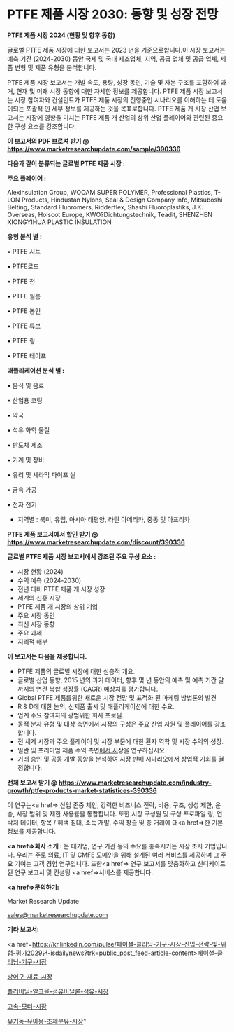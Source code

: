 # PTFE 제품 시장 2030: 동향 및 성장 전망

<strong>PTFE 제품 시장 2024 (현황 및 향후 동향)</strong>

글로벌 PTFE 제품 시장에 대한 보고서는 2023 년을 기준으로합니다.이 시장 보고서는 예측 기간 (2024-2030) 동안 국제 및 국내 제조업체, 지역, 공급 업체 및 공급 업체, 제품 변형 및 제품 유형을 분석합니다.

PTFE 제품 시장 보고서는 개발 속도, 용량, 성장 동인, 기술 및 자본 구조를 포함하여 과거, 현재 및 미래 시장 동향에 대한 자세한 정보를 제공합니다. PTFE 제품 시장 보고서는 시장 참여자와 컨설턴트가 PTFE 제품 시장의 진행중인 시나리오를 이해하는 데 도움이되는 포괄적 인 세부 정보를 제공하는 것을 목표로합니다. PTFE 제품 개 시장 산업 보고서는 시장에 영향을 미치는 PTFE 제품 개 산업의 상위 산업 플레이어와 관련된 중요한 구성 요소를 강조합니다.



<strong>이 보고서의 PDF 브로셔 받기 @ <a href=https://www.marketresearchupdate.com/sample/390336>https://www.marketresearchupdate.com/sample/390336</a></strong>



<strong>다음과 같이 분류되는 글로벌 PTFE 제품 시장 :</strong>



<strong>주요 플레이어 :</strong>

Alexinsulation Group, WOOAM SUPER POLYMER, Professional Plastics, T-LON Products, Hindustan Nylons, Seal & Design Company Info, Mitsuboshi Belting, Standard Fluoromers, Ridderflex, Shashi Fluoroplastiks, J.K. Overseas, Holscot Europe, KWO?Dichtungstechnik, Teadit, SHENZHEN XIONGYIHUA PLASTIC INSULATION



<strong>유형 분석 별 :</strong>

• PTFE 시트

• PTFE로드

• PTFE 천

• PTFE 필름

• PTFE 봉인

• PTFE 튜브

• PTFE 링

• PTFE 테이프



<strong>애플리케이션 분석 별 :</strong>

• 음식 및 음료

• 산업용 코팅

• 약국

• 석유 화학 물질

• 반도체 제조

• 기계 및 장비

• 유리 및 세라믹 파이프 씰

• 금속 가공

• 전자 전기

<ul>
  <li>지역별 : 북미, 유럽, 아시아 태평양, 라틴 아메리카, 중동 및 아프리카</li>
</ul>


<strong>PTFE 제품 보고서에서 할인 받기 @ <a href=https://www.marketresearchupdate.com/discount/390336>https://www.marketresearchupdate.com/discount/390336</a></strong>



<strong>글로벌 PTFE 제품 시장 보고서에서 강조된 주요 구성 요소 :</strong>
<ul>
  <li>시장 현황 (2024)</li>
  <li>수익 예측 (2024-2030)</li>
  <li>전년 대비 PTFE 제품 개 시장 성장</li>
  <li>세계의 신흥 시장</li>
  <li>PTFE 제품 개 시장의 상위 기업</li>
  <li>주요 시장 동인</li>
  <li>최신 시장 동향</li>
  <li>주요 과제</li>
  <li>지리적 해부</li>
</ul>


<strong>이 보고서는 다음을 제공합니다.</strong>
<ul>
  <li>PTFE 제품의 글로벌 시장에 대한 심층적 개요.</li>
  <li>글로벌 산업 동향, 2015 년의 과거 데이터, 향후 몇 년 동안의 예측 및 예측 기간 말까지의 연간 복합 성장률 (CAGR) 예상치를 평가합니다.</li>
  <li>Global PTFE 제품를위한 새로운 시장 전망 및 표적화 된 마케팅 방법론의 발견</li>
  <li>R &amp; D에 대한 논의, 신제품 출시 및 애플리케이션에 대한 수요.</li>
  <li>업계 주요 참여자의 광범위한 회사 프로필.</li>
  <li>동적 분자 유형 및 대상 측면에서 시장의 구성은<a href=> 주요 산</a>업 자원 및 플레이어를 강조합니다.</li>
  <li>전 세계 시장과 주요 플레이어 및 시장 부문에 대한 환자 역학 및 시장 수익의 성장.</li>
  <li>일반 및 프리미엄 제품 수익 측면<a href=>에서 시</a>장을 연구하십시오.</li>
  <li>거래 승인 및 공동 개발 동향을 분석하여 시장 판매 시나리오에서 상업적 기회를 결정합니다.</li>
</ul>



<strong>전체 보고서 받기 @ <a href=https://www.marketresearchupdate.com/industry-growth/ptfe-products-market-statistices-390336>https://www.marketresearchupdate.com/industry-growth/ptfe-products-market-statistices-390336</a></strong>

이 연구는<a href=> 산업 존중</a> 체인, 강력한 비즈니스 전략, 비용, 구조, 생성 제한, 운송, 시장 범위 및 제한 사용률을 통합합니다. 또한 시장 구성원 및 구성 프로파일 링, 연락처 데이터, 항목 / 혜택 침대, 소득 개발, 수익 창출 및 총 거래에 대<a href=>한 기본 </a>정보를 제공합니다.



<strong><a href=>회사 소</a>개 :</strong>
는 대기업, 연구 기관 등의 수요를 충족시키는 시장 조사 기업입니다. 우리는 주로 의료, IT 및 CMFE 도메인을 위해 설계된 여러 서비스를 제공하며 그 주요 기여는 고객 경험 연구입니다. 또한<a href=> 연구 보</a>고서를 맞춤화하고 신디케이트 된 연구 보고서 및 컨설팅 <a href=>서비스</a>를 제공합니다.



<strong><a href=>문의하기:</a></strong>

Market Research Update

sales@marketresearchupdate.com



<strong>기타 보고서:</strong>

<a href=https://kr.linkedin.com/pulse/페이셜-클리닝-기구-시장-진입-전략-및-위험-평가2029년-isdailynews?trk=public_post_feed-article-content>페이셜-클리닝-기구-시장</a>

<a href=https://www.linkedin.com/pulse/방어구-재료-시장-경쟁-분석-및-성장-잠재력-2029-survey-savvy-insights-360-analysis/>방어구-재료-시장</a>

<a href=https://www.linkedin.com/pulse/폴리비닐-알코올-섬유비닐론-섬유-시장-동향-및-성장-전망-analytics-alchemy-360-analysis-rrksf/>폴리비닐-알코올-섬유비닐론-섬유-시장</a>

<a href=https://www.linkedin.com/pulse/고속-모터-시장-경쟁-분석-및-성장-잠재력-2029-market-matrix-musings-analysis-q9p6f/>고속-모터-시장</a>

<a href=https://www.linkedin.com/pulse/유기농-유아용-조제분유-시장-진입-전략-및-위험-평가2030년-trend-tracking-tips-360-analysis-rjucc/>유기농-유아용-조제분유-시장</a>"
